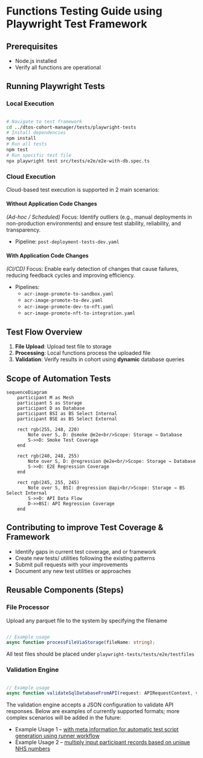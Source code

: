 # Functions Testing Guide using Playwright Test Framework

## Prerequisites

- Node.js installed
- Verify all functions are operational

## Running Playwright Tests

### Local Execution

```bash

# Navigate to test framework
cd ../dtos-cohort-manager/tests/playwright-tests
# Install dependencies
npm install
# Run all tests
npm test
# Run specific test file
npx playwright test src/tests/e2e/e2e-with-db.spec.ts

```

### Cloud Execution

Cloud-based test execution is supported in 2 main scenarios:

#### Without Application Code Changes

*(Ad-hoc / Scheduled)*
Focus: Identify outliers (e.g., manual deployments in non-production environments) and ensure test stability, reliability, and transparency.

- Pipeline: `post-deployment-tests-dev.yaml`

#### With Application Code Changes

*(CI/CD)*
Focus: Enable early detection of changes that cause failures, reducing feedback cycles and improving efficiency.

- Pipelines:
  - `acr-image-promote-to-sandbox.yaml`
  - `acr-image-promote-to-dev.yaml`
  - `acr-image-promote-dev-to-nft.yaml`
  - `acr-image-promote-nft-to-integration.yaml`

## Test Flow Overview

1. **File Upload**: Upload test file to storage
2. **Processing**: Local functions process the uploaded file
3. **Validation**: Verify results in cohort using **dynamic** database queries

## Scope of Automation Tests

```mermaid
sequenceDiagram
    participant M as Mesh
    participant S as Storage
    participant D as Database
    participant BSI as BS Select Internal
    participant BSE as BS Select External

    rect rgb(255, 248, 220)
        Note over S, D: @smoke @e2e<br/>Scope: Storage → Database
        S->>D: Smoke Test Coverage
    end

    rect rgb(240, 248, 255)
        Note over S, D: @regression @e2e<br/>Scope: Storage → Database
        S->>D: E2E Regression Coverage
    end

    rect rgb(245, 255, 245)
        Note over S, BSI: @regression @api<br/>Scope: Storage → BS Select Internal
        S->>D: API Data Flow
        D->>BSI: API Regression Coverage
    end
```

## Contributing to improve Test Coverage & Framework

- Identify gaps in current test coverage, and or framework
- Create new tests/ utilities following the existing patterns
- Submit pull requests with your improvements
- Document any new test utilities or approaches

## Reusable Components (Steps)

### File Processor

Upload any parquet file to the system by specifying the filename

```ts

// Example usage
async function processFileViaStorage(fileName: string);

```

All test files should be placed under `playwright-tests/tests/e2e/testfiles`

### Validation Engine

```ts

// Example usage
async function validateSqlDatabaseFromAPI(request: APIRequestContext, validations: any);

```

The validation engine accepts a JSON configuration to validate API responses. Below are examples of currently supported formats; more complex scenarios will be added in the future:

- Example Usage 1 – [with meta information for automatic test script generation using runner workflow](../playwright-tests/src/tests/e2e/testFiles/@DTOSS-3217-01/ADD_1B8F53_-_CAAS_BREAST_SCREENING_COHORT.json)
- Example Usage 2 – [multiply input participant records based on unique NHS numbers](../playwright-tests/src/tests/api/testFiles/@DTOSS-5928-01/ADD-10-records-expected.json)
